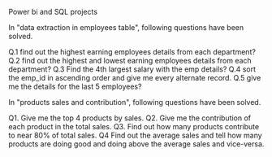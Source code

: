 Power bi and SQL projects

In "data extraction in employees table", following questions have been solved.

Q.1 find out the highest earning employees details from each department?
Q.2 find out the highest and lowest earning employees details from each department?
Q.3 Find the 4th largest salary with the emp details?
Q.4 sort the emp_id in ascending order and give me every alternate record.
Q.5 give me the details for the last 5 employees?

In "products sales and contribution", following questions have been solved.

Q1. Give me the top 4 products by sales.
Q2. Give me the contribution of each product in the total sales.
Q3. Find out how many products contribute to near 80% of total sales.
Q4 Find out the average sales and tell how many products are doing good and doing above the average sales and vice-versa.
